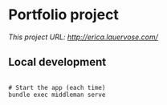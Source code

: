 # Portfolio project

_This project URL: http://erica.lauervose.com/_



## Local development

```

# Start the app (each time)
bundle exec middleman serve
```